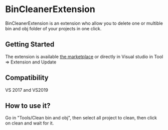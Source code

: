 # BinCleanerExtension
BinCleanerExtension is an extension who allow you to delete one or multible bin and obj folder of your projects in one click.

## Getting Started

The extension is available [the marketplace](https://marketplace.visualstudio.com/items?itemName=Mybiblipi.BinCleanerExtension) or directly in Visual studio in Tool => Extension and Update

## Compatibility

VS 2017 and VS2019

## How to use it?

Go in "Tools/Clean bin and obj", then select all project to clean, then click on clean and wait for it.

